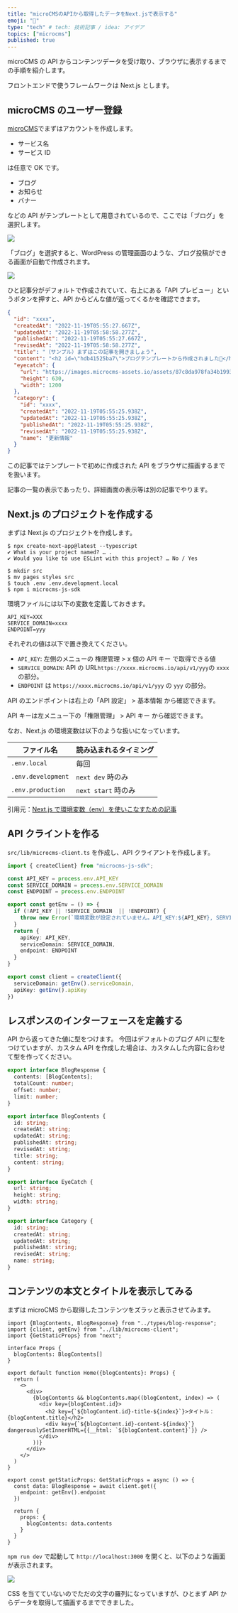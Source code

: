 ```yaml
---
title: "microCMSのAPIから取得したデータをNext.jsで表示する"
emoji: "👋"
type: "tech" # tech: 技術記事 / idea: アイデア
topics: ["microcms"]
published: true
---
```


microCMS の API からコンテンツデータを受け取り、ブラウザに表示するまでの手順を紹介します。

フロントエンドで使うフレームワークは Next.js とします。

## microCMS のユーザー登録

[microCMS](https://microcms.io/)でまずはアカウントを作成します。

- サービス名
- サービス ID

は任意で OK です。

- ブログ
- お知らせ
- バナー

などの API がテンプレートとして用意されているので、ここでは「ブログ」を選択します。

![](https://storage.googleapis.com/zenn-user-upload/7de0fcebe4a0-20221119.jpg)

「ブログ」を選択すると、WordPress の管理画面のような、ブログ投稿ができる画面が自動で作成されます。

![](https://storage.googleapis.com/zenn-user-upload/44e77d3e9c41-20221119.jpg)

ひと記事分がデフォルトで作成されていて、右上にある「API プレビュー」というボタンを押すと、API からどんな値が返ってくるかを確認できます。

```json
{
  "id": "xxxx",
  "createdAt": "2022-11-19T05:55:27.667Z",
  "updatedAt": "2022-11-19T05:58:58.277Z",
  "publishedAt": "2022-11-19T05:55:27.667Z",
  "revisedAt": "2022-11-19T05:58:58.277Z",
  "title": "（サンプル）まずはこの記事を開きましょう",
  "content": "<h2 id=\"hdb41525ba7\">ブログテンプレートから作成されました🎉</h2><p>ブログテンプレートからAPIを作成しました。<br>おつかれさまでした🎉<br></p><h2 id=\"hf45076424a\">APIプレビューを試そう🚀</h2>",
  "eyecatch": {
    "url": "https://images.microcms-assets.io/assets/87c8da978fa34b1993ed7cd703c5946b/99e392a883cb4c8a95ffdd1049503e82/blog-template.png",
    "height": 630,
    "width": 1200
  },
  "category": {
    "id": "xxxx",
    "createdAt": "2022-11-19T05:55:25.938Z",
    "updatedAt": "2022-11-19T05:55:25.938Z",
    "publishedAt": "2022-11-19T05:55:25.938Z",
    "revisedAt": "2022-11-19T05:55:25.938Z",
    "name": "更新情報"
  }
}
```

この記事ではテンプレートで初めに作成された API をブラウザに描画するまでを扱います。

記事の一覧の表示であったり、詳細画面の表示等は別の記事でやります。

## Next.js のプロジェクトを作成する

まずは Next.js のプロジェクトを作成します。

```console
$ npx create-next-app@latest --typescript
✔ What is your project named? … .
✔ Would you like to use ESLint with this project? … No / Yes

$ mkdir src
$ mv pages styles src
$ touch .env .env.development.local
$ npm i microcms-js-sdk
```

環境ファイルには以下の変数を定義しておきます。

```.env.development.local
API_KEY=XXX
SERVICE_DOMAIN=xxxx
ENDPOINT=yyy
```

それぞれの値は以下で置き換えてください。

- `API_KEY`: 左側のメニューの 権限管理 > x 個の API キー で取得できる値
- `SERVICE_DOMAIN`: API の URL`https://xxxx.microcms.io/api/v1/yyy`の `xxxx` の部分。
- `ENDPOINT` は `https://xxxx.microcms.io/api/v1/yyy` の `yyy` の部分。

API のエンドポイントは右上の「API 設定」 > 基本情報 から確認できます。

API キーは左メニュー下の「権限管理」 > API キー から確認できます。

なお、Next.js の環境変数は以下のような扱いになっています。

| ファイル名         | 読み込まれるタイミング |
| ------------------ | ---------------------- |
| `.env.local`       | 毎回                   |
| `.env.development` | `next dev` 時のみ      |
| `.env.production`  | `next start` 時のみ    |

引用元：[Next.js で環境変数（env）を使いこなすための記事](https://zenn.dev/aktriver/articles/2022-04-nextjs-env)

## API クライントを作る

`src/lib/microcms-client.ts` を作成し、API クライアントを作成します。

```ts:src/lib/microcms-client.ts
import { createClient} from "microcms-js-sdk";

const API_KEY = process.env.API_KEY
const SERVICE_DOMAIN = process.env.SERVICE_DOMAIN
const ENDPOINT = process.env.ENDPOINT

export const getEnv = () => {
  if (!API_KEY || !SERVICE_DOMAIN  || !ENDPOINT) {
    throw new Error(`環境変数が設定されていません。API_KEY:${API_KEY}, SERVICE_DOMAIN: ${SERVICE_DOMAIN}, ENDPOINT: ${ENDPOINT}`)
  }
  return {
    apiKey: API_KEY,
    serviceDomain: SERVICE_DOMAIN,
    endpoint: ENDPOINT
  }
}

export const client = createClient({
  serviceDomain: getEnv().serviceDomain,
  apiKey: getEnv().apiKey
})
```

## レスポンスのインターフェースを定義する

API から返ってきた値に型をつけます。
今回はデフォルトのブログ API に型をつけていますが、カスタム API を作成した場合は、カスタムした内容に合わせて型を作ってください。

```ts:src/types/blog-response.ts
export interface BlogResponse {
  contents: [BlogContents];
  totalCount: number;
  offset: number;
  limit: number;
}

export interface BlogContents {
  id: string;
  createdAt: string;
  updatedAt: string;
  publishedAt: string;
  revisedAt: string;
  title: string;
  content: string;
}

export interface EyeCatch {
  url: string;
  height: string;
  width: string;
}

export interface Category {
  id: string;
  createdAt: string;
  updatedAt: string;
  publishedAt: string;
  revisedAt: string;
  name: string;
}
```

## コンテンツの本文とタイトルを表示してみる

まずは microCMS から取得したコンテンツをズラッと表示させてみます。

```ts:src/pages/index.tsx
import {BlogContents, BlogResponse} from "../types/blog-response";
import {client, getEnv} from "../lib/microcms-client";
import {GetStaticProps} from "next";

interface Props {
  blogContents: BlogContents[]
}

export default function Home({blogContents}: Props) {
  return (
    <>
      <div>
        {blogContents && blogContents.map((blogContent, index) => (
          <div key={blogContent.id}>
            <h2 key={`${blogContent.id}-title-${index}`}>タイトル：{blogContent.title}</h2>
            <div key={`${blogContent.id}-content-${index}`} dangerouslySetInnerHTML={{__html: `${blogContent.content}`}} />
          </div>
        ))}
      </div>
    </>
  )
}

export const getStaticProps: GetStaticProps = async () => {
  const data: BlogResponse = await client.get({
    endpoint: getEnv().endpoint
  })

  return {
    props: {
      blogContents: data.contents
    }
  }
}
```

`npm run dev` で起動して `http://localhost:3000` を開くと、以下のような画面が表示されます。

![](https://storage.googleapis.com/zenn-user-upload/69d4a97b2a29-20221123.jpg)

CSS を当てていないのでただの文字の羅列になっていますが、ひとまず API からデータを取得して描画するまでできました。
